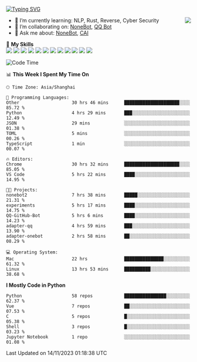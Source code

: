 [![Typing SVG](https://readme-typing-svg.herokuapp.com?size=25&duration=2500&color=8C43EA&vCenter=true&width=200&height=40&lines=Hi+there+%F0%9F%91%8B%F0%9F%8F%BB;I'm+yanyongyu)](https://git.io/typing-svg)

<a href="#">
  <img align="right" src="https://github-readme-stats.vercel.app/api?username=yanyongyu&count_private=true&show_icons=true&bg_color=15,f2f7fd,E0EAFC" />
</a>

- 🌱 I’m currently learning: NLP, Rust, Reverse, Cyber Security
- 👯 I’m collaborating on: [NoneBot](https://github.com/nonebot), [QQ Bot](https://github.com/Mrs4s/go-cqhttp)
- 💬 Ask me about: [NoneBot](https://github.com/nonebot), [CAI](https://github.com/cscs181/CAI)

🌟 **My Skills**  
![](https://img.shields.io/badge/-Python-3e74a2?style=flat-square&logo=Python&logoColor=fff)
![](https://img.shields.io/badge/-TypeScript-3178C6?style=flat-square&logo=TypeScript&logoColor=fff)
![](https://img.shields.io/badge/-Vue-4fc08d?style=flat-square&logo=Vue.js&logoColor=fff)
![](https://img.shields.io/badge/-React-2d98ce?style=flat-square&logo=React&logoColor=fff)
![](https://img.shields.io/badge/-FastAPI-009688?style=flat-square&logo=FastAPI&logoColor=fff)
![](https://img.shields.io/badge/-Linux-000000?style=flat-square&logo=Linux&logoColor=fff)
![](https://img.shields.io/badge/-Docker-2496ED?style=flat-square&logo=Docker&logoColor=fff)
![](https://img.shields.io/badge/-Kubernetes-326CE5?style=flat-square&logo=Kubernetes&logoColor=fff)
![](https://img.shields.io/badge/-GitHub%20Actions-2088FF?style=flat-square&logo=GitHubActions&logoColor=fff)
![](https://img.shields.io/badge/-PostgreSQL-4169E1?style=flat-square&logo=PostgreSQL&logoColor=fff)
![](https://img.shields.io/badge/-Redis-DC382D?style=flat-square&logo=Redis&logoColor=fff)
![](https://img.shields.io/badge/-MongoDB-47A248?style=flat-square&logo=MongoDB&logoColor=fff)

<!--START_SECTION:waka-->
![Code Time](http://img.shields.io/badge/Code%20Time-5%2C281%20hrs%2030%20mins-blue)

📊 **This Week I Spent My Time On** 

```text
🕑︎ Time Zone: Asia/Shanghai

💬 Programming Languages: 
Other                    30 hrs 46 mins      █████████████████████░░░░   85.72 % 
Python                   4 hrs 29 mins       ███░░░░░░░░░░░░░░░░░░░░░░   12.49 % 
JSON                     29 mins             ░░░░░░░░░░░░░░░░░░░░░░░░░   01.38 % 
TOML                     5 mins              ░░░░░░░░░░░░░░░░░░░░░░░░░   00.26 % 
TypeScript               1 min               ░░░░░░░░░░░░░░░░░░░░░░░░░   00.07 % 

🔥 Editors: 
Chrome                   30 hrs 32 mins      █████████████████████░░░░   85.05 % 
VS Code                  5 hrs 22 mins       ████░░░░░░░░░░░░░░░░░░░░░   14.95 % 

🐱‍💻 Projects: 
nonebot2                 7 hrs 38 mins       █████░░░░░░░░░░░░░░░░░░░░   21.31 % 
experiments              5 hrs 17 mins       ████░░░░░░░░░░░░░░░░░░░░░   14.75 % 
QQ-GitHub-Bot            5 hrs 6 mins        ████░░░░░░░░░░░░░░░░░░░░░   14.23 % 
adapter-qq               4 hrs 59 mins       ███░░░░░░░░░░░░░░░░░░░░░░   13.90 % 
adapter-onebot           2 hrs 58 mins       ██░░░░░░░░░░░░░░░░░░░░░░░   08.29 % 

💻 Operating System: 
Mac                      22 hrs              ███████████████░░░░░░░░░░   61.32 % 
Linux                    13 hrs 53 mins      ██████████░░░░░░░░░░░░░░░   38.68 % 
```

**I Mostly Code in Python** 

```text
Python                   58 repos            ████████████████░░░░░░░░░   62.37 % 
Vue                      7 repos             ██░░░░░░░░░░░░░░░░░░░░░░░   07.53 % 
C                        5 repos             █░░░░░░░░░░░░░░░░░░░░░░░░   05.38 % 
Shell                    3 repos             █░░░░░░░░░░░░░░░░░░░░░░░░   03.23 % 
Jupyter Notebook         1 repo              ░░░░░░░░░░░░░░░░░░░░░░░░░   01.08 % 
```




 Last Updated on 14/11/2023 01:18:38 UTC
<!--END_SECTION:waka-->
